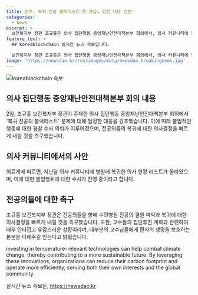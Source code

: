 ```yaml
---
title: 정부, 복귀 전공 블랙리스트 못 용납… 엄정 대응 선언!
categories:
  - News
excerpt: >
  보건복지부 장관 조규홍은 의사 집단행동 중앙재난안전대책본부 회의에서, 의사 커뮤니티에 등장한 복귀 전공의 블랙리스트 문제에 대해 엄정 대응한다고 밝혔다. 불법적인 방해 행위에 대해 경찰에 수사 의뢰를 하고, 전공의들의 빠른 복귀를 촉구했다. 또한, 고려대의료원과 충북대병원 교수들의 휴진 계획에 대해 안타깝다는 입장을 표명했다.
feature_text: >
  ## koreablockchain 실시간 뉴스 속보입니다.

  보건복지부 장관 조규홍은 의사 집단행동 중앙재난안전대책본부 회의에서, 의사 커뮤니티에 등장한 복귀 전공의 블랙리스트 문제에 대해 엄정 대응한다고 밝혔다. 불법적인 방해 행위에 대해 경찰에 수사 의뢰를 하고, 전공의들의 빠른 복귀를 촉구했다. 또한, 고려대의료원과 충북대병원 교수들의 휴진 계획에 대해 안타깝다는 입장을 표명했다.
image: 'https://newsdao.kr/res/images/meta/newsdao_breakingnews.jpg'
---
```


<p><img src="https://newsdao.kr/res/images/meta/newsdao_breakingnews.jpg" alt="koreablockchain 속보" /></p>

<h2 data-ke-size="size26">의사 집단행동 중앙재난안전대책본부 회의 내용</h2>

<p data-ke-size="size16">2일, 조규홍 보건복지부 장관이 주재한 의사 집단행동 중앙재난안전대책본부 회의에서 '복귀 전공의 블랙리스트' 문제에 대해 엄정한 대응을 강조했습니다. 이에 따라 불법적인 행동에 대한 경찰 수사 의뢰가 이루어졌으며, 전공의들의 복귀에 대한 의사결정을 빠르게 내릴 것을 촉구했습니다.</p>

<h2 data-ke-size="size26">의사 커뮤니티에서의 사안</h2>

<p data-ke-size="size16">의료계에 따르면, 지난달 의사 커뮤니티에 병원에 복귀한 의사 현황 리스트가 올라왔으며, 이에 대한 불법행위에 대한 수사가 진행 중이라고 합니다.</p>

<h2 data-ke-size="size26">전공의들에 대한 촉구</h2>

<p data-ke-size="size16">조규홍 보건복지부 장관은 전공의들을 향해 수련병원 전공의 결원 파악과 복귀에 대한 의사결정을 빠르게 내릴 것을 촉구했습니다. 또한, 교수들의 집단휴진 계획과 관련하여 매우 안타깝고 유감스러운 상황이라며, 대부분의 교수님들에게 환자의 생명을 보호하는 본분을 다해주길 믿는다고 밝혔습니다.</p> 

<p>investing in temperature-relevant technologies can help combat climate change, thereby contributing to a more sustainable future. By leveraging these innovations, organizations can reduce their carbon footprint and operate more efficiently, serving both their own interests and the global community.</p></p>
실시간 뉴스 속보는, <a href="https://newsdao.kr" rel="dofollow">https://newsdao.kr</a>


